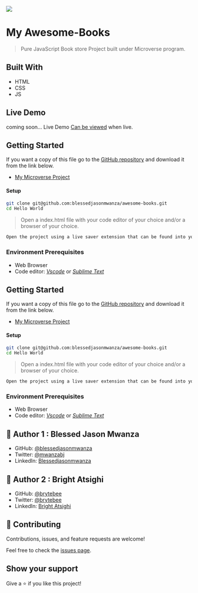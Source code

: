 ![](https://img.shields.io/badge/Microverse-blueviolet)

# My Awesome-Books

> Pure JavaScript Book store Project built under Microverse program.

<!-- ![my-portfolio-screenshot desktop](./images/) -->


## Built With

- HTML
- CSS
- JS

## Live Demo
coming soon...
Live Demo [Can be viewed](https://blessedjasonmwanza.github.io/awesome-books/) when live.


## Getting Started
If you want a copy of this file go to the [GitHub repository](https://github.com/blessedjasonmwanza/awesome-books) and download it from the link below.
- [My Microverse Project](git@github.com:blessedjasonmwanza/awesome-books.git)

#### Setup
```bash
git clone git@github.com:blessedjasonmwanza/awesome-books.git
cd Hello World
```
> Open a index.html file with your code editor of your choice and/or a browser of your choice.
```bash
Open the project using a live saver extension that can be found into your code editor.
```

### Environment Prerequisites
- Web Browser
- Code editor: _[Vscode](https://code.visualstudio.com/)_ or _[Sublime Text](https://www.sublimetext.com/)_

## Getting Started
If you want a copy of this file go to the [GitHub repository](https://github.com/blessedjasonmwanza/awesome-books) and download it from the link below.
- [My Microverse Project](git@github.com:blessedjasonmwanza/awesome-books.git)

#### Setup
```bash
git clone git@github.com:blessedjasonmwanza/awesome-books.git
cd Hello World
```
> Open a index.html file with your code editor of your choice and/or a browser of your choice.
```bash
Open the project using a live saver extension that can be found into your code editor.
```

### Environment Prerequisites
- Web Browser
- Code editor: _[Vscode](https://code.visualstudio.com/)_ or _[Sublime Text](https://www.sublimetext.com/)_

## 👤 Author 1 : Blessed Jason Mwanza

- GitHub: [@blessedjasonmwanza](https://github.com/blessedjasonmwanza)
- Twitter: [@mwanzabj](https://twitter.com/mwanzabj)
- LinkedIn: [Blessedjasonmwanza](https://linkedin.com/in/blessedjasonmwanza)

## 👤 Author 2 : Bright Atsighi

- GitHub: [@brytebee](https://github.com/brytebee)
- Twitter: [@brytebee](https://twitter.com/brytebee)
- LinkedIn: [Bright Atsighi ](https://www.linkedin.com/in/brytebee/)


## 🤝 Contributing

Contributions, issues, and feature requests are welcome!

Feel free to check the [issues page](../../issues/).

## Show your support

Give a ⭐️ if you like this project!
